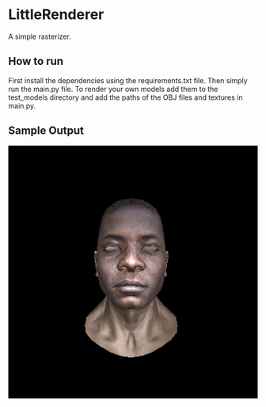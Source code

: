 # LittleRenderer

A simple rasterizer.

## How to run

First install the dependencies using the requirements.txt file. Then simply run the main.py file. To render your own models add them to the test_models directory and add the paths of the OBJ files and textures in main.py.

## Sample Output

![Demo picture](shared/sample.png)